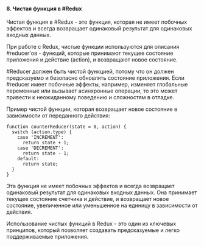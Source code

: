 #### 8. Чистая функция в #Redux

Чистая функция в #Redux - это функция, которая не имеет побочных эффектов и всегда возвращает одинаковый результат для одинаковых входных данных.

При работе с Redux, чистые функции используются для описания #reducer'ов - функций, которые принимают текущее состояние приложения и действие (action), и возвращают новое состояние.

#Reducer должен быть чистой функцией, потому что он должен предсказуемо и безопасно обновлять состояние приложения. Если #reducer имеет побочные эффекты, например, изменяет глобальные переменные или вызывает асинхронные операции, то это может привести к неожиданному поведению и сложностям в отладке.

Пример чистой функции, которая возвращает новое состояние в зависимости от переданного действия:

```
function counterReducer(state = 0, action) {
  switch (action.type) {
    case 'INCREMENT':
      return state + 1;
    case 'DECREMENT':
      return state - 1;
    default:
      return state;
  }
}
```

Эта функция не имеет побочных эффектов и всегда возвращает одинаковый результат для одинаковых входных данных. Она принимает текущее состояние счетчика и действие, и возвращает новое состояние, увеличенное или уменьшенное на единицу в зависимости от действия.

Использование чистых функций в Redux - это один из ключевых принципов, который позволяет создавать предсказуемые и легко поддерживаемые приложения.
